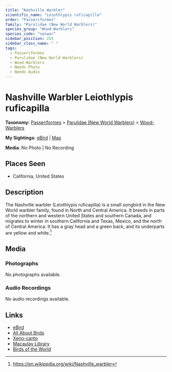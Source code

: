 ```yaml
---
title: "Nashville Warbler"
scientific_name: "Leiothlypis ruficapilla"
order: "Passeriformes"
family: "Parulidae (New World Warblers)"
species_group: "Wood-Warblers"
species_code: "naswar"
sidebar_position: 255
sidebar_class_name: " "
tags: 
  - Passeriformes
  - Parulidae (New World Warblers)
  - Wood-Warblers
  - Needs Photo
  - Needs Audio
---
```


# Nashville Warbler <span className='sci_name'>Leiothlypis ruficapilla</span>

**Taxonomy:** [Passeriformes](/tags/passeriformes) > [Parulidae (New World Warblers)](/tags/parulidae-new-world-warblers) > [Wood-Warblers](/tags/wood-warblers)

**My Sightings:** [eBird](https://ebird.org/lifelist?r=world&time=life&spp=naswar) | [Map](/map?species_code=naswar)

**Media**: No Photo | No Recording

## Places Seen

* California, United States

## Description
The Nashville warbler (Leiothlypis ruficapilla) is a small songbird in the New World warbler family, found in North and Central America. It breeds in parts of the northern and western United States and southern Canada, and migrates to winter in southern California and Texas, Mexico, and the north of Central America. It has a gray head and a green back, and its underparts are yellow and white.[^1]

[^1]: https://en.wikipedia.org/wiki/Nashville_warbler

## Media
### Photographs
No photographs available.

### Audio Recordings
No audio recordings available.

## Links
* [eBird](https://ebird.org/species/naswar) 
* [All About Birds](https://www.allaboutbirds.org/guide/naswar) 
* [Xeno-canto](https://www.xeno-canto.org/species/leiothlypis-ruficapilla) 
* [Macaulay Library](https://search.macaulaylibrary.org/catalog?taxonCode=naswar&sort=rating_rank_desc)
* [Birds of the World](https://birdsoftheworld.org/bow/species/naswar)
